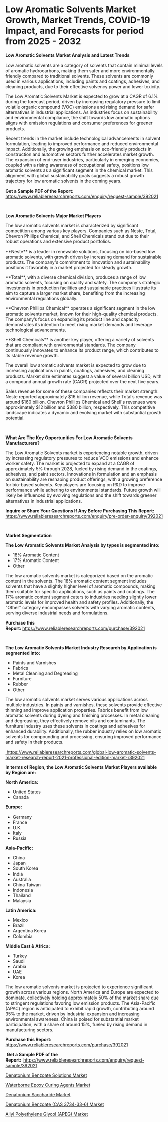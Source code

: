 <p><h1>Low Aromatic Solvents Market Growth, Market Trends, COVID-19 Impact, and Forecasts for period from 2025 - 2032</h1></p><p><strong>Low Aromatic Solvents Market Analysis and Latest Trends</strong></p>
<p><p>Low aromatic solvents are a category of solvents that contain minimal levels of aromatic hydrocarbons, making them safer and more environmentally friendly compared to traditional solvents. These solvents are commonly used in various applications, including paints and coatings, adhesives, and cleaning products, due to their effective solvency power and lower toxicity.</p><p>The Low Aromatic Solvents Market is expected to grow at a CAGR of 6.1% during the forecast period, driven by increasing regulatory pressure to limit volatile organic compound (VOC) emissions and rising demand for safer alternatives in industrial applications. As industries focus on sustainability and environmental compliance, the shift towards low aromatic options aligns with emission regulations and consumer preferences for greener products.</p><p>Recent trends in the market include technological advancements in solvent formulation, leading to improved performance and reduced environmental impact. Additionally, the growing emphasis on eco-friendly products in construction and automotive sectors further accelerates market growth. The expansion of end-user industries, particularly in emerging economies, coupled with a rising awareness of occupational safety, positions low aromatic solvents as a significant segment in the chemical market. This alignment with global sustainability goals suggests a robust growth trajectory for low aromatic solvents in the coming years.</p></p>
<p><strong>Get a Sample PDF of the Report:&nbsp;</strong> <a href="https://www.reliableresearchreports.com/enquiry/request-sample/392021?utm_campaign=37&utm_medium=2&utm_source=Github&utm_content=ia&utm_term=16012025&utm_id=low-aromatic-solvents">https://www.reliableresearchreports.com/enquiry/request-sample/392021</a></p>
<p>&nbsp;</p>
<p><strong>Low Aromatic Solvents Major Market Players</strong></p>
<p><p>The low aromatic solvents market is characterized by significant competition among various key players. Companies such as Neste, Total, Chevron Phillips Chemical, and Shell Chemicals stand out due to their robust operations and extensive product portfolios.</p><p>**Neste** is a leader in renewable solutions, focusing on bio-based low aromatic solvents, with growth driven by increasing demand for sustainable products. The company's commitment to innovation and sustainability positions it favorably in a market projected for steady growth.</p><p>**Total**, with a diverse chemical division, produces a range of low aromatic solvents, focusing on quality and safety. The company's strategic investments in production facilities and sustainable practices illustrate its aim to capture a larger market share, benefiting from the increasing environmental regulations globally.</p><p>**Chevron Phillips Chemical** operates a significant segment in the low aromatic solvents market, known for their high-quality chemical products. The company’s focus on expanding its product line and capacity demonstrates its intention to meet rising market demands and leverage technological advancements.</p><p>**Shell Chemicals** is another key player, offering a variety of solvents that are compliant with environmental standards. The company continuously innovates to enhance its product range, which contributes to its stable revenue growth.</p><p>The overall low aromatic solvents market is expected to grow due to increasing applications in paints, coatings, adhesives, and cleaning products. Market size estimates suggest a value of several billion USD, with a compound annual growth rate (CAGR) projected over the next five years.</p><p>Sales revenue for some of these companies reflects their market strength: Neste reported approximately $16 billion revenue, while Total’s revenue was around $160 billion. Chevron Phillips Chemical and Shell's revenues were approximately $12 billion and $380 billion, respectively. This competitive landscape indicates a dynamic and evolving market with substantial growth potential.</p></p>
<p>&nbsp;</p>
<p><strong>What Are The Key Opportunities For Low Aromatic Solvents Manufacturers?</strong></p>
<p><p>The Low Aromatic Solvents market is experiencing notable growth, driven by increasing regulatory pressures to reduce VOC emissions and enhance worker safety. The market is projected to expand at a CAGR of approximately 5% through 2028, fueled by rising demand in the coatings, adhesives, and paint sectors. Innovations in formulation and an emphasis on sustainability are reshaping product offerings, with a growing preference for bio-based solvents. Key players are focusing on R&D to improve performance while adhering to environmental standards. Future growth will likely be influenced by evolving regulations and the shift towards greener alternatives in industrial applications.</p></p>
<p><strong>Inquire or Share Your Questions If Any Before Purchasing This Report:</strong> <a href="https://www.reliableresearchreports.com/enquiry/pre-order-enquiry/392021?utm_campaign=37&utm_medium=2&utm_source=Github&utm_content=ia&utm_term=16012025&utm_id=low-aromatic-solvents">https://www.reliableresearchreports.com/enquiry/pre-order-enquiry/392021</a></p>
<p>&nbsp;</p>
<p><strong>Market Segmentation</strong></p>
<p><strong>The Low Aromatic Solvents Market Analysis by types is segmented into:</strong></p>
<p><ul><li>18% Aromatic Content</li><li>17% Aromatic Content</li><li>Other</li></ul></p>
<p><p>The low aromatic solvents market is categorized based on the aromatic content in the solvents. The 18% aromatic content segment includes solvents that have a slightly higher level of aromatic compounds, making them suitable for specific applications, such as paints and coatings. The 17% aromatic content segment caters to industries needing slightly lower aromatic levels for improved health and safety profiles. Additionally, the "Other" category encompasses solvents with varying aromatic contents, serving diverse industrial needs and formulations.</p></p>
<p><strong>Purchase this Report:&nbsp;</strong><a href="https://www.reliableresearchreports.com/purchase/392021?utm_campaign=37&utm_medium=2&utm_source=Github&utm_content=ia&utm_term=16012025&utm_id=low-aromatic-solvents">https://www.reliableresearchreports.com/purchase/392021</a></p>
<p>&nbsp;</p>
<p><strong>The Low Aromatic Solvents Market Industry Research by Application is segmented into:</strong></p>
<p><ul><li>Paints and Varnishes</li><li>Fabrics</li><li>Metal Cleaning and Degreasing</li><li>Furniture</li><li>Rubber</li><li>Other</li></ul></p>
<p><p>The low aromatic solvents market serves various applications across multiple industries. In paints and varnishes, these solvents provide effective thinning and improve application properties. Fabrics benefit from low aromatic solvents during dyeing and finishing processes. In metal cleaning and degreasing, they effectively remove oils and contaminants. The furniture industry uses these solvents in coatings and adhesives for enhanced durability. Additionally, the rubber industry relies on low aromatic solvents for compounding and processing, ensuring improved performance and safety in their products.</p></p>
<p><a href="https://www.reliableresearchreports.com/global-low-aromatic-solvents-market-research-report-2021-professional-edition-market-r392021?utm_campaign=37&utm_medium=2&utm_source=Github&utm_content=ia&utm_term=16012025&utm_id=low-aromatic-solvents">&nbsp;https://www.reliableresearchreports.com/global-low-aromatic-solvents-market-research-report-2021-professional-edition-market-r392021</a></p>
<p><strong>In terms of Region, the Low Aromatic Solvents Market Players available by Region are:</strong></p>
<p>
    <p> <strong> North America: </strong>
        <ul>
            <li>United States</li>
            <li>Canada</li>
        </ul>
        </p> 
    <p> <strong> Europe: </strong>
        <ul>
            <li>Germany</li>
            <li>France</li>
            <li>U.K.</li>
            <li>Italy</li>
            <li>Russia</li>
        </ul>
        </p> 
    <p> <strong> Asia-Pacific: </strong>
        <ul>
            <li>China</li>
            <li>Japan</li>
            <li>South Korea</li>
            <li>India</li>
            <li>Australia</li>
            <li>China Taiwan</li>
            <li>Indonesia</li>
            <li>Thailand</li>
            <li>Malaysia</li>
        </ul>
        </p> 
    <p> <strong> Latin America: </strong>
        <ul>
            <li>Mexico</li>
            <li>Brazil</li>
            <li>Argentina Korea</li>
            <li>Colombia</li>
        </ul>
        </p> 
    <p> <strong> Middle East & Africa: </strong>
        <ul>
            <li>Turkey</li>
            <li>Saudi</li>
            <li>Arabia</li>
            <li>UAE</li>
            <li>Korea</li>
        </ul>
    </p>
    </p>
<p><p>The low aromatic solvents market is projected to experience significant growth across various regions. North America and Europe are expected to dominate, collectively holding approximately 50% of the market share due to stringent regulations favoring low emission products. The Asia-Pacific (APAC) region is anticipated to exhibit rapid growth, contributing around 35% to the market, driven by industrial expansion and increasing environmental awareness. China is poised for substantial market participation, with a share of around 15%, fueled by rising demand in manufacturing sectors.</p></p>
<p><strong>Purchase this Report: </strong><a href="https://www.reliableresearchreports.com/purchase/392021?utm_campaign=37&utm_medium=2&utm_source=Github&utm_content=ia&utm_term=16012025&utm_id=low-aromatic-solvents">https://www.reliableresearchreports.com/purchase/392021</a></p>
<p>&nbsp;<strong>Get a Sample PDF of the Report:&nbsp;&nbsp;</strong><a href="https://www.reliableresearchreports.com/enquiry/request-sample/392021?utm_campaign=37&utm_medium=2&utm_source=Github&utm_content=ia&utm_term=16012025&utm_id=low-aromatic-solvents">https://www.reliableresearchreports.com/enquiry/request-sample/392021</a></p>
<p><strong></strong></p>
<p><p><a href="https://github.com/SanjidaKhan901/Market-Research-Report-List-1/blob/main/denatonium-benzoate-solutions-market.md?utm_campaign=37&utm_medium=2&utm_source=Github&utm_content=ia&utm_term=16012025&utm_id=low-aromatic-solvents">Denatonium Benzoate Solutions Market</a></p><p><a href="https://github.com/dierdrecrichton210/Market-Research-Report-List-1/blob/main/waterborne-epoxy-curing-agents-market.md?utm_campaign=37&utm_medium=2&utm_source=Github&utm_content=ia&utm_term=16012025&utm_id=low-aromatic-solvents">Waterborne Epoxy Curing Agents Market</a></p><p><a href="https://github.com/AngelaWalsh696/Market-Research-Report-List-1/blob/main/denatonium-saccharide-market.md?utm_campaign=37&utm_medium=2&utm_source=Github&utm_content=ia&utm_term=16012025&utm_id=low-aromatic-solvents">Denatonium Saccharide Market</a></p><p><a href="https://github.com/tamvrosiya/Market-Research-Report-List-6/blob/main/denatonium-benzoate-cas-3734-33-6-market.md?utm_campaign=37&utm_medium=2&utm_source=Github&utm_content=ia&utm_term=16012025&utm_id=low-aromatic-solvents">Denatonium Benzoate (CAS 3734-33-6) Market</a></p><p><a href="https://github.com/cheryjhonson/Market-Research-Report-List-1/blob/main/allyl-polyethylene-glycol-apeg-market.md?utm_campaign=37&utm_medium=2&utm_source=Github&utm_content=ia&utm_term=16012025&utm_id=low-aromatic-solvents">Allyl Polyethylene Glycol (APEG) Market</a></p></p>